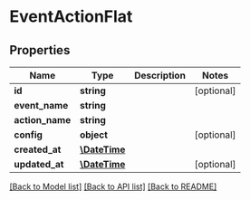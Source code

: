 # EventActionFlat

## Properties
Name | Type | Description | Notes
------------ | ------------- | ------------- | -------------
**id** | **string** |  | [optional] 
**event_name** | **string** |  | 
**action_name** | **string** |  | 
**config** | **object** |  | [optional] 
**created_at** | [**\DateTime**](\DateTime.md) |  | 
**updated_at** | [**\DateTime**](\DateTime.md) |  | [optional] 

[[Back to Model list]](../../README.md#documentation-for-models) [[Back to API list]](../../README.md#documentation-for-api-endpoints) [[Back to README]](../../README.md)

